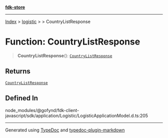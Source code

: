 [**fdk-store**](../../../README.md)
***

[Index](../../../API.md) > [logistic](../../README.md) > [<internal>](../README.md) > CountryListResponse

# Function: CountryListResponse

> **CountryListResponse**(): [`CountryListResponse`](../type-aliases/type-alias.CountryListResponse.md)

## Returns

[`CountryListResponse`](../type-aliases/type-alias.CountryListResponse.md)

## Defined In

node\_modules/@gofynd/fdk-client-javascript/sdk/application/Logistic/LogisticApplicationModel.d.ts:205

***
Generated using [TypeDoc](https://typedoc.org/) and [typedoc-plugin-markdown](https://www.npmjs.com/package/typedoc-plugin-markdown)

